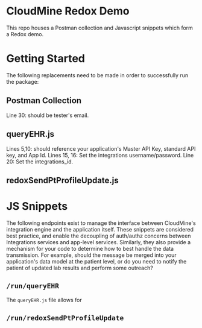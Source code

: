 # CloudMine Redox Demo
This repo houses a Postman collection and Javascript snippets which form a Redox demo.

# Getting Started
The following replacements need to be made in order to successfully run the package:

## Postman Collection
Line 30: should be tester's email.

## queryEHR.js
Lines 5,10: should reference your application's Master API Key, standard API key, and App Id.
Lines 15, 16: Set the integrations username/password.
Line 20: Set the integrations_id. 

## redoxSendPtProfileUpdate.js


# JS Snippets

The following endpoints exist to manage the interface between CloudMine's integration engine and the application itself. These snippets are considered best practice, and enable the decoupling of auth/authz concerns between Integrations services and app-level services. Similarly, they also provide a mechanism for your code to determine how to best handle the data transmission. For example, should the message be merged into your application's data model at the patient level, or do you need to notify the patient of updated lab results and perform some outreach?

## `/run/queryEHR`

The `queryEHR.js` file allows for 

## `/run/redoxSendPtProfileUpdate`

